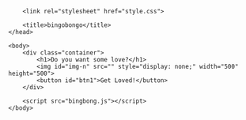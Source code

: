 <html lang="en">
    <head>
        <meta charset="UTF-8">
        <meta name="viewport" content="width=device-width, initial-scale=1.0">
        
        
        <link rel="stylesheet" href="style.css">

        <title>bingobongo</title>
    </head>

    <body>
        <div class="container">
            <h1>Do you want some love?</h1>
            <img id="img-n" src="" style="display: none;" width="500" height="500">
            <button id="btn1">Get Loved!</button>
        </div>
       
        <script src="bingbong.js"></script>
    </body>
</html>
